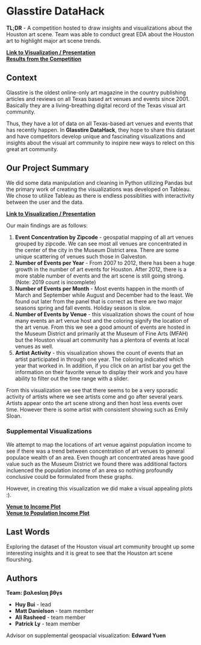 # Glasstire DataHack

**TL;DR** - A competition hosted to draw insights and visualizations about the Houston art scene. Team was able to conduct great EDA about the Houston art to highlight major art scene trends.   

[**Link to Visualization / Presentation**](https://public.tableau.com/profile/huy.bui#!/vizhome/BaysianBoyz/EventsAnalysis)  
[**Results from the Competition**](https://glasstire.com/2019/10/13/announcing-the-winners-of-the-2019-glasstire-datahack/)  

## Context 
Glasstire is the oldest online-only art magazine in the country publishing articles and reviews on all Texas based art venues and events since 2001. Basically they are a living-breathing digital record of the Texas visual art community.

Thus, they have a lot of data on all Texas-based art venues and events that has recently happen. In **Glasstire DataHack**, they hope to share this dataset and have competitors develop unique and fascinating visualizations and insights about the visual art community to inspire new ways to relect on this great art community. 

## Our Project Summary
We did some data manipulation and cleaning in Python utilizing Pandas but the primary work of creating the visualizations was developed on Tableau. We chose to utilize Tableau as there is endless possiblities with interactivity between the user and the data.

[**Link to Visualization / Presentation**](https://public.tableau.com/profile/huy.bui#!/vizhome/BaysianBoyz/EventsAnalysis)

Our main findings are as follows:
1) **Event Concentration by Zipcode** - geospatial mapping of all art venues grouped by zipcode. We can see most all venues are concentrated in the center of the city in the Museum District area. There are some unique scattering of venues such those in Galveston. 
2) **Number of Events per Year** - From 2007 to 2012, there has been a huge growth in the number of art events for Houston. After 2012, there is a more stable number of events and the art scene is still going strong.   (Note: 2019 count is incomplete)  
3) **Number of Events per Month** -  Most events happen in the month of March and September while August and December had to the least. We found out later from the panel that is correct as there are two major seasons spring and fall events. Holiday season is slow. 
4) **Number of Events by Venue** - this visualization shows the count of how many events an art venue host and the coloring signify the location of the art venue. From this we see a good amount of events are hosted in the Museum District and primarily at the Museum of Fine Arts (MFAH) but the Houston visual art community has a plentora of events at local venues as well.  
5) **Artist Activity** - this visualization shows the count of events that an artist participated in through one year. The coloring indicated which year that worked in. In addition, if you click on an artist bar you get the information on their favorite venue to display their work and you have ability to filter out the time range with a slider. 

From this visualization we see that there seems to be a very sporadic activity of artists where we see artists come and go after several years. Artists appear onto the art scene strong and then host less events over time. However there is some artist with consistent showing such as Emily Sloan.

### Supplemental Visualizations
We attempt to map the locations of art venue against population income to see if there was a trend between concentration of art venues to general populace wealth of an area. Even though art concentrated areas have good value such as the Museum District we found there was additional factors incluenced the population income of an area so nothing profoundly conclusive could be formulated from these graphs.

However, in creating this visualization we did make a visual appealing plots :).

[**Venue to Income Plot**](https://public.tableau.com/profile/patrick.m.ly#!/vizhome/GlassTire-VenuesbyIncomeTract/Sheet4)   
[**Venue to Population Income Plot**](https://public.tableau.com/profile/patrick.m.ly#!/vizhome/GlassTire-VenueLocationsbyPopulation/Sheet2)  

## Last Words
Exploring the dataset of the Houston visual art community brought up some interesting insights and it is great to see that the Houston art scene flourshing.

## Authors
**Team: βαλesΙαη βθγs** 
 - **Huy Bui** - lead 
 - **Matt Danielson** - team member
 - **Ali Rasheed** - team member
 - **Patrick Ly** - team member
 
 Advisor on supplemental geospacial visualization: **Edward Yuen**


